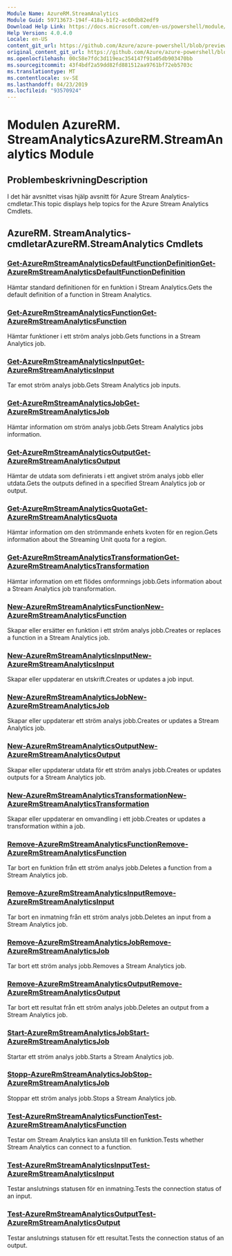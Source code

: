 ```yaml
---
Module Name: AzureRM.StreamAnalytics
Module Guid: 59713673-194f-418a-b1f2-ac60db82edf9
Download Help Link: https://docs.microsoft.com/en-us/powershell/module/azurerm.streamanalytics
Help Version: 4.0.4.0
Locale: en-US
content_git_url: https://github.com/Azure/azure-powershell/blob/preview/src/ResourceManager/StreamAnalytics/Commands.StreamAnalytics/help/AzureRM.StreamAnalytics.md
original_content_git_url: https://github.com/Azure/azure-powershell/blob/preview/src/ResourceManager/StreamAnalytics/Commands.StreamAnalytics/help/AzureRM.StreamAnalytics.md
ms.openlocfilehash: 00c58e7fdc3d119eac354147f91a05db903470bb
ms.sourcegitcommit: 43f4bdf2a59dd82fd881512aa9761bf72eb5703c
ms.translationtype: MT
ms.contentlocale: sv-SE
ms.lasthandoff: 04/23/2019
ms.locfileid: "93570924"
---
```

# <span data-ttu-id="f861d-101">Modulen AzureRM. StreamAnalytics</span><span class="sxs-lookup"><span data-stu-id="f861d-101">AzureRM.StreamAnalytics Module</span></span>
## <span data-ttu-id="f861d-102">Problembeskrivning</span><span class="sxs-lookup"><span data-stu-id="f861d-102">Description</span></span>
<span data-ttu-id="f861d-103">I det här avsnittet visas hjälp avsnitt för Azure Stream Analytics-cmdletar.</span><span class="sxs-lookup"><span data-stu-id="f861d-103">This topic displays help topics for the Azure Stream Analytics Cmdlets.</span></span>

## <span data-ttu-id="f861d-104">AzureRM. StreamAnalytics-cmdletar</span><span class="sxs-lookup"><span data-stu-id="f861d-104">AzureRM.StreamAnalytics Cmdlets</span></span>
### [<span data-ttu-id="f861d-105">Get-AzureRmStreamAnalyticsDefaultFunctionDefinition</span><span class="sxs-lookup"><span data-stu-id="f861d-105">Get-AzureRmStreamAnalyticsDefaultFunctionDefinition</span></span>](Get-AzureRmStreamAnalyticsDefaultFunctionDefinition.md)
<span data-ttu-id="f861d-106">Hämtar standard definitionen för en funktion i Stream Analytics.</span><span class="sxs-lookup"><span data-stu-id="f861d-106">Gets the default definition of a function in Stream Analytics.</span></span>

### [<span data-ttu-id="f861d-107">Get-AzureRmStreamAnalyticsFunction</span><span class="sxs-lookup"><span data-stu-id="f861d-107">Get-AzureRmStreamAnalyticsFunction</span></span>](Get-AzureRmStreamAnalyticsFunction.md)
<span data-ttu-id="f861d-108">Hämtar funktioner i ett ström analys jobb.</span><span class="sxs-lookup"><span data-stu-id="f861d-108">Gets functions in a Stream Analytics job.</span></span>

### [<span data-ttu-id="f861d-109">Get-AzureRmStreamAnalyticsInput</span><span class="sxs-lookup"><span data-stu-id="f861d-109">Get-AzureRmStreamAnalyticsInput</span></span>](Get-AzureRmStreamAnalyticsInput.md)
<span data-ttu-id="f861d-110">Tar emot ström analys jobb.</span><span class="sxs-lookup"><span data-stu-id="f861d-110">Gets Stream Analytics job inputs.</span></span>

### [<span data-ttu-id="f861d-111">Get-AzureRmStreamAnalyticsJob</span><span class="sxs-lookup"><span data-stu-id="f861d-111">Get-AzureRmStreamAnalyticsJob</span></span>](Get-AzureRmStreamAnalyticsJob.md)
<span data-ttu-id="f861d-112">Hämtar information om ström analys jobb.</span><span class="sxs-lookup"><span data-stu-id="f861d-112">Gets Stream Analytics jobs information.</span></span>

### [<span data-ttu-id="f861d-113">Get-AzureRmStreamAnalyticsOutput</span><span class="sxs-lookup"><span data-stu-id="f861d-113">Get-AzureRmStreamAnalyticsOutput</span></span>](Get-AzureRmStreamAnalyticsOutput.md)
<span data-ttu-id="f861d-114">Hämtar de utdata som definierats i ett angivet ström analys jobb eller utdata.</span><span class="sxs-lookup"><span data-stu-id="f861d-114">Gets the outputs defined in a specified Stream Analytics job or output.</span></span>

### [<span data-ttu-id="f861d-115">Get-AzureRmStreamAnalyticsQuota</span><span class="sxs-lookup"><span data-stu-id="f861d-115">Get-AzureRmStreamAnalyticsQuota</span></span>](Get-AzureRmStreamAnalyticsQuota.md)
<span data-ttu-id="f861d-116">Hämtar information om den strömmande enhets kvoten för en region.</span><span class="sxs-lookup"><span data-stu-id="f861d-116">Gets information about the Streaming Unit quota for a region.</span></span>

### [<span data-ttu-id="f861d-117">Get-AzureRmStreamAnalyticsTransformation</span><span class="sxs-lookup"><span data-stu-id="f861d-117">Get-AzureRmStreamAnalyticsTransformation</span></span>](Get-AzureRmStreamAnalyticsTransformation.md)
<span data-ttu-id="f861d-118">Hämtar information om ett flödes omformnings jobb.</span><span class="sxs-lookup"><span data-stu-id="f861d-118">Gets information about a Stream Analytics job transformation.</span></span>

### [<span data-ttu-id="f861d-119">New-AzureRmStreamAnalyticsFunction</span><span class="sxs-lookup"><span data-stu-id="f861d-119">New-AzureRmStreamAnalyticsFunction</span></span>](New-AzureRmStreamAnalyticsFunction.md)
<span data-ttu-id="f861d-120">Skapar eller ersätter en funktion i ett ström analys jobb.</span><span class="sxs-lookup"><span data-stu-id="f861d-120">Creates or replaces a function in a Stream Analytics job.</span></span>

### [<span data-ttu-id="f861d-121">New-AzureRmStreamAnalyticsInput</span><span class="sxs-lookup"><span data-stu-id="f861d-121">New-AzureRmStreamAnalyticsInput</span></span>](New-AzureRmStreamAnalyticsInput.md)
<span data-ttu-id="f861d-122">Skapar eller uppdaterar en utskrift.</span><span class="sxs-lookup"><span data-stu-id="f861d-122">Creates or updates a job input.</span></span>

### [<span data-ttu-id="f861d-123">New-AzureRmStreamAnalyticsJob</span><span class="sxs-lookup"><span data-stu-id="f861d-123">New-AzureRmStreamAnalyticsJob</span></span>](New-AzureRmStreamAnalyticsJob.md)
<span data-ttu-id="f861d-124">Skapar eller uppdaterar ett ström analys jobb.</span><span class="sxs-lookup"><span data-stu-id="f861d-124">Creates or updates a Stream Analytics job.</span></span>

### [<span data-ttu-id="f861d-125">New-AzureRmStreamAnalyticsOutput</span><span class="sxs-lookup"><span data-stu-id="f861d-125">New-AzureRmStreamAnalyticsOutput</span></span>](New-AzureRmStreamAnalyticsOutput.md)
<span data-ttu-id="f861d-126">Skapar eller uppdaterar utdata för ett ström analys jobb.</span><span class="sxs-lookup"><span data-stu-id="f861d-126">Creates or updates outputs for a Stream Analytics job.</span></span>

### [<span data-ttu-id="f861d-127">New-AzureRmStreamAnalyticsTransformation</span><span class="sxs-lookup"><span data-stu-id="f861d-127">New-AzureRmStreamAnalyticsTransformation</span></span>](New-AzureRmStreamAnalyticsTransformation.md)
<span data-ttu-id="f861d-128">Skapar eller uppdaterar en omvandling i ett jobb.</span><span class="sxs-lookup"><span data-stu-id="f861d-128">Creates or updates a transformation within a job.</span></span>

### [<span data-ttu-id="f861d-129">Remove-AzureRmStreamAnalyticsFunction</span><span class="sxs-lookup"><span data-stu-id="f861d-129">Remove-AzureRmStreamAnalyticsFunction</span></span>](Remove-AzureRmStreamAnalyticsFunction.md)
<span data-ttu-id="f861d-130">Tar bort en funktion från ett ström analys jobb.</span><span class="sxs-lookup"><span data-stu-id="f861d-130">Deletes a function from a Stream Analytics job.</span></span>

### [<span data-ttu-id="f861d-131">Remove-AzureRmStreamAnalyticsInput</span><span class="sxs-lookup"><span data-stu-id="f861d-131">Remove-AzureRmStreamAnalyticsInput</span></span>](Remove-AzureRmStreamAnalyticsInput.md)
<span data-ttu-id="f861d-132">Tar bort en inmatning från ett ström analys jobb.</span><span class="sxs-lookup"><span data-stu-id="f861d-132">Deletes an input from a Stream Analytics job.</span></span>

### [<span data-ttu-id="f861d-133">Remove-AzureRmStreamAnalyticsJob</span><span class="sxs-lookup"><span data-stu-id="f861d-133">Remove-AzureRmStreamAnalyticsJob</span></span>](Remove-AzureRmStreamAnalyticsJob.md)
<span data-ttu-id="f861d-134">Tar bort ett ström analys jobb.</span><span class="sxs-lookup"><span data-stu-id="f861d-134">Removes a Stream Analytics job.</span></span>

### [<span data-ttu-id="f861d-135">Remove-AzureRmStreamAnalyticsOutput</span><span class="sxs-lookup"><span data-stu-id="f861d-135">Remove-AzureRmStreamAnalyticsOutput</span></span>](Remove-AzureRmStreamAnalyticsOutput.md)
<span data-ttu-id="f861d-136">Tar bort ett resultat från ett ström analys jobb.</span><span class="sxs-lookup"><span data-stu-id="f861d-136">Deletes an output from a Stream Analytics job.</span></span>

### [<span data-ttu-id="f861d-137">Start-AzureRmStreamAnalyticsJob</span><span class="sxs-lookup"><span data-stu-id="f861d-137">Start-AzureRmStreamAnalyticsJob</span></span>](Start-AzureRmStreamAnalyticsJob.md)
<span data-ttu-id="f861d-138">Startar ett ström analys jobb.</span><span class="sxs-lookup"><span data-stu-id="f861d-138">Starts a Stream Analytics job.</span></span>

### [<span data-ttu-id="f861d-139">Stopp-AzureRmStreamAnalyticsJob</span><span class="sxs-lookup"><span data-stu-id="f861d-139">Stop-AzureRmStreamAnalyticsJob</span></span>](Stop-AzureRmStreamAnalyticsJob.md)
<span data-ttu-id="f861d-140">Stoppar ett ström analys jobb.</span><span class="sxs-lookup"><span data-stu-id="f861d-140">Stops a Stream Analytics job.</span></span>

### [<span data-ttu-id="f861d-141">Test-AzureRmStreamAnalyticsFunction</span><span class="sxs-lookup"><span data-stu-id="f861d-141">Test-AzureRmStreamAnalyticsFunction</span></span>](Test-AzureRmStreamAnalyticsFunction.md)
<span data-ttu-id="f861d-142">Testar om Stream Analytics kan ansluta till en funktion.</span><span class="sxs-lookup"><span data-stu-id="f861d-142">Tests whether Stream Analytics can connect to a function.</span></span>

### [<span data-ttu-id="f861d-143">Test-AzureRmStreamAnalyticsInput</span><span class="sxs-lookup"><span data-stu-id="f861d-143">Test-AzureRmStreamAnalyticsInput</span></span>](Test-AzureRmStreamAnalyticsInput.md)
<span data-ttu-id="f861d-144">Testar anslutnings statusen för en inmatning.</span><span class="sxs-lookup"><span data-stu-id="f861d-144">Tests the connection status of an input.</span></span>

### [<span data-ttu-id="f861d-145">Test-AzureRmStreamAnalyticsOutput</span><span class="sxs-lookup"><span data-stu-id="f861d-145">Test-AzureRmStreamAnalyticsOutput</span></span>](Test-AzureRmStreamAnalyticsOutput.md)
<span data-ttu-id="f861d-146">Testar anslutnings statusen för ett resultat.</span><span class="sxs-lookup"><span data-stu-id="f861d-146">Tests the connection status of an output.</span></span>


